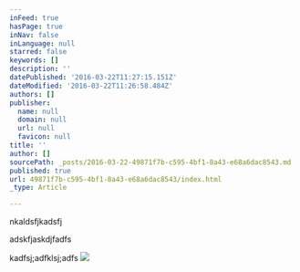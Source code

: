 ```yaml
---
inFeed: true
hasPage: true
inNav: false
inLanguage: null
starred: false
keywords: []
description: ''
datePublished: '2016-03-22T11:27:15.151Z'
dateModified: '2016-03-22T11:26:58.484Z'
authors: []
publisher:
  name: null
  domain: null
  url: null
  favicon: null
title: ''
author: []
sourcePath: _posts/2016-03-22-49871f7b-c595-4bf1-8a43-e68a6dac8543.md
published: true
url: 49871f7b-c595-4bf1-8a43-e68a6dac8543/index.html
_type: Article

---
```

nkaldsfjkadsfj

adskfjaskdjfadfs

kadfsj;adfklsj;adfs
![](https://the-grid-user-content.s3-us-west-2.amazonaws.com/0be1c444-13cc-493c-a807-33f24f29a615.png)